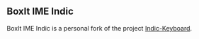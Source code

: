 ## BoxIt IME Indic

BoxIt IME Indic is a personal fork of the project [Indic-Keyboard](https://gitlab.com/indicproject/indic-keyboard).